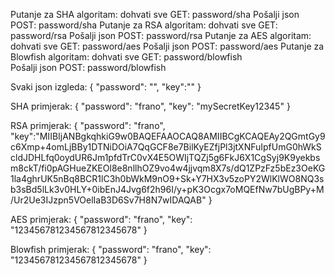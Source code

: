 Putanje za SHA algoritam: 
	dohvati sve GET: password/sha
	Pošalji json POST: password/sha
Putanje za RSA algoritam: 
	dohvati sve GET: password/rsa
	Pošalji json POST: password/rsa
Putanje za AES algoritam: 
	dohvati sve GET: password/aes
	Pošalji json POST: password/aes
Putanje za Blowfish algoritam: 
	dohvati sve GET: password/blowfish	
	Pošalji json POST: password/blowfish

Svaki json izgleda:
{
    "password": "",
    "key":""
}

SHA primjerak:
{
    "password": "frano",
    "key": "mySecretKey12345"
}

RSA primjerak:
{
    "password": "frano",
    "key":"MIIBIjANBgkqhkiG9w0BAQEFAAOCAQ8AMIIBCgKCAQEAy2QGmtGy9c6Xmp+4omLjBBy1DTNiDOiA7QqGCF8e7BilKyEZfjPl3jtXNFuIpfUmG0hWkScldJDHLfq0oydUR6Jm1pfdTrC0vX4E5OWIjTQZj5g6FkJ6X1CgSyj9K9yekbsm8ckT/fi0pAGHueZKEOl8e8nllhOZ9vo4w4jjvqm8X7s/dQ1ZPzFz5bEz3OeKG1la4ghrUK5nBq8BCR1lC3h0bWkM9nO9+Sk+Y7HX3v5zoPY2WlKlWO8NQ3sb3sBd5lLk3v0HLY+0ibEnJ4Jvg6f2h96I/y+pK3Ocgx7oMQEfNw7bUgBPy+M/Ur2Ue3IJzpn5VOelIaB3D6Sv7H8N7wIDAQAB"
}

AES primjerak:
{
    "password": "frano",
    "key": "123456781234567812345678"
}


Blowfish primjerak:
{
    "password": "frano",
    "key": "123456781234567812345678"
}

